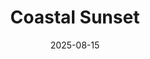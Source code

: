 ---
title: "Coastal Sunset"
date: "2025-08-15"
description: "Vibrant colors of dusk over the ocean horizon"
image: /images/raw/DSCF3465.jpg
captionText: "Bruny Island"
---